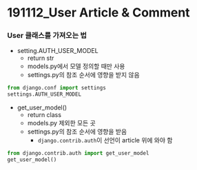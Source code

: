 # 191112_User Article & Comment

### User 클래스를 가져오는 법

- setting.AUTH_USER_MODEL
  - return str
  - models.py에서 모델 정의할 때만 사용
  - settings.py의 참조 순서에 영향을 받지 않음

``` python
from django.conf import settings
settings.AUTH_USER_MODEL
```

- get_user_model()
  - return class
  - models.py 제외한 모든 곳
  - settings.py의 참조 순서에 영향을 받음
    - `django.contrib.auth`이 선언이 article 위에 와야 함

``` python
from django.contrib.auth import get_user_model
get_user_model()
```